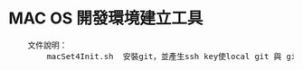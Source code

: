 <h1>MAC OS 開發環境建立工具</h1>
<pre>
	文件說明：
		macSet4Init.sh	安裝git，並產生ssh key使local git 與 github 產生關聯。
</pre>
